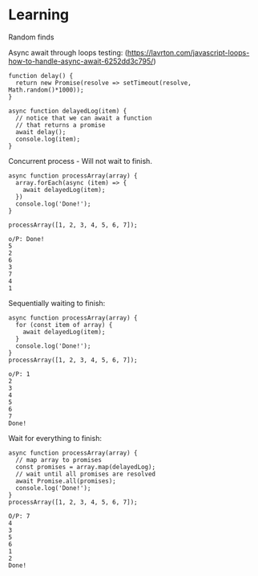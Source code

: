 # Learning
Random finds

Async await through loops testing: (https://lavrton.com/javascript-loops-how-to-handle-async-await-6252dd3c795/)

```
function delay() {
  return new Promise(resolve => setTimeout(resolve, Math.random()*1000));
}

async function delayedLog(item) {
  // notice that we can await a function
  // that returns a promise
  await delay();
  console.log(item);
}
```

Concurrent process - Will not wait to finish.
```
async function processArray(array) {
  array.forEach(async (item) => {
    await delayedLog(item);
  })
  console.log('Done!');
}

processArray([1, 2, 3, 4, 5, 6, 7]);
```

```
o/P: Done!
5
2
6
3
7
4
1
```


Sequentially waiting to finish:

```
async function processArray(array) {
  for (const item of array) {
    await delayedLog(item);
  }
  console.log('Done!');
}
processArray([1, 2, 3, 4, 5, 6, 7]);
```
```
o/P: 1
2
3
4
5
6
7
Done!
```


Wait for everything to finish:
```
async function processArray(array) {
  // map array to promises
  const promises = array.map(delayedLog);
  // wait until all promises are resolved
  await Promise.all(promises);
  console.log('Done!');
}
processArray([1, 2, 3, 4, 5, 6, 7]);
```

```
O/P: 7
4
3
5
6
1
2
Done!
```
